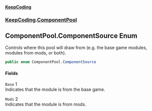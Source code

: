 #### [KeepCoding](index.md 'index')
### [KeepCoding](KeepCoding.md 'KeepCoding').[ComponentPool](ComponentPool.md 'KeepCoding.ComponentPool')
## ComponentPool.ComponentSource Enum
Controls where this pool will draw from (e.g. the base game modules, modules from mods, or both).  
```csharp
public enum ComponentPool.ComponentSource

```
#### Fields
<a name='KeepCoding.ComponentPool.ComponentSource.Base'></a>
`Base` 1  
Indicates that the module is from the base game.  
  
<a name='KeepCoding.ComponentPool.ComponentSource.Mods'></a>
`Mods` 2  
Indicates that the module is from mods.  
  
